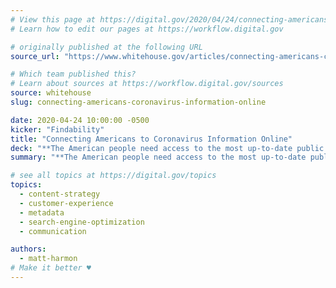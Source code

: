 ```yaml
---
# View this page at https://digital.gov/2020/04/24/connecting-americans-coronavirus-information-online
# Learn how to edit our pages at https://workflow.digital.gov

# originally published at the following URL
source_url: "https://www.whitehouse.gov/articles/connecting-americans-coronavirus-information-online/"

# Which team published this?
# Learn about sources at https://workflow.digital.gov/sources
source: whitehouse
slug: connecting-americans-coronavirus-information-online

date: 2020-04-24 10:00:00 -0500
kicker: "Findability"
title: "Connecting Americans to Coronavirus Information Online"
deck: "**The American people need access to the most up-to-date public health guidance and information on coronavirus testing facilities.** To help Americans find coronavirus information online, incorporate Schema.org’s new standard tags into all web pages related to COVID-19. "
summary: "**The American people need access to the most up-to-date public health guidance and information on coronavirus testing facilities.** To help Americans find coronavirus information online, incorporate Schema.org’s new standard tags into all web pages related to COVID-19. "

# see all topics at https://digital.gov/topics
topics: 
  - content-strategy
  - customer-experience
  - metadata
  - search-engine-optimization
  - communication

authors:
  - matt-harmon
# Make it better ♥
---
```

